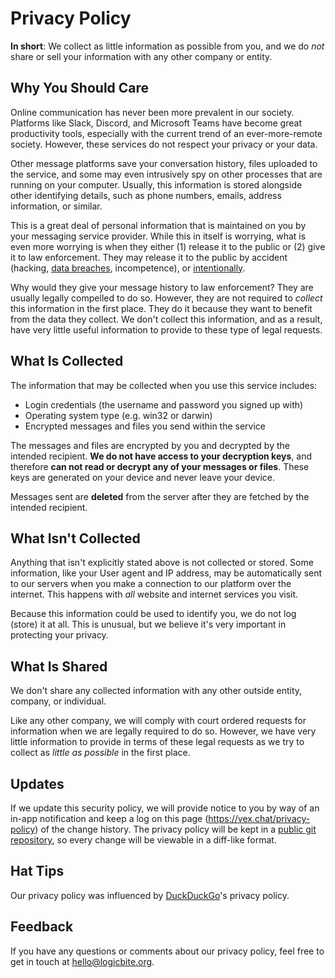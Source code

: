 # Privacy Policy

**In short**: We collect as little information as possible from you, and we do *not* share or sell your information with any other company or entity.

## Why You Should Care

Online communication has never been more prevalent in our society. Platforms like Slack, Discord, and Microsoft Teams have become great productivity tools, especially with the current trend of an ever-more-remote society. However, these services do not respect your privacy or your data.

Other message platforms save your conversation history, files uploaded to the service, and some may even intrusively spy on other processes that are running on your computer. Usually, this information is stored alongside other identifying details, such as phone numbers, emails, address information, or similar. 

This is a great deal of personal information that is maintained on you by your messaging service provider. While this in itself is worrying, what is even more worrying is when they either (1) release it to the public or (2) give it to law enforcement. They may release it to the public by accident (hacking, [data breaches](https://www.mcafee.com/blogs/enterprise/cloud-security/slhacked-new-stats-slack-breach/), incompetence), or [intentionally](https://www.nytimes.com/2006/08/09/technology/09aol.html).

Why would they give your message history to law enforcement? They are usually legally compelled to do so. However, they are not required to *collect* this information in the first place. They do it because they want to benefit from the data they collect. We don't collect this information, and as a result, have very little useful information to provide to these type of legal requests.

## What Is Collected

The information that may be collected when you use this service includes:

- Login credentials (the username and password you signed up with)
- Operating system type (e.g. win32 or darwin)
- Encrypted messages and files you send within the service

The messages and files are encrypted by you and decrypted by the intended recipient.
**We do not have access to your decryption keys**, and therefore **can not read or decrypt any of your messages or files**. These keys are generated on your device and never leave your device.

Messages sent are **deleted** from the server after they are fetched by the intended recipient.

## What Isn't Collected

Anything that isn't explicitly stated above is not collected or stored. Some information, like your User agent and IP address, may be automatically sent to our servers when you make a connection to our platform over the internet. This happens with *all* website and internet services you visit.

Because this information could be used to identify you, we do not log (store) it at all. This is unusual, but we believe it's very important in protecting your privacy.

## What Is Shared

We don't share any collected information with any other outside entity, company, or individual. 

Like any other company, we will comply with court ordered requests for information when we are legally required to do so. However, we have very little information to provide in terms of these legal requests as we try to collect as *little as possible* in the first place.

## Updates

If we update this security policy, we will provide notice to you by way of an in-app notification and keep a log on this page (https://vex.chat/privacy-policy) of the change history. The privacy policy will be kept in a [public git repository](https://github.com/vex-chat/privacy-policy), so every change will be viewable in a diff-like format.

## Hat Tips

Our privacy policy was influenced by [DuckDuckGo](https://duckduckgo.com/)'s privacy policy. 

## Feedback

If you have any questions or comments about our privacy policy, feel free to get in touch at hello@logicbite.org.
